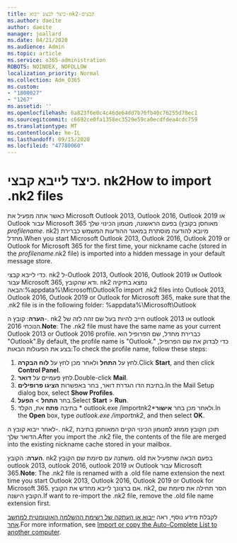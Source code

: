 ```yaml
---
title: כיצד לבצע ייבוא-nk2-קבצים
ms.author: daeite
author: daeite
manager: joallard
ms.date: 04/21/2020
ms.audience: Admin
ms.topic: article
ms.service: o365-administration
ROBOTS: NOINDEX, NOFOLLOW
localization_priority: Normal
ms.collection: Adm_O365
ms.custom:
- "1800027"
- "1267"
ms.assetid: ''
ms.openlocfilehash: 6a823f6e0c4c46de64dd7b70fb40c76255d78ec1
ms.sourcegitcommit: c6692ce0fa1358ec3529e59ca0ecdfdea4cdc759
ms.translationtype: MT
ms.contentlocale: he-IL
ms.lasthandoff: 09/15/2020
ms.locfileid: "47780060"
---
```

# <a name="how-to-import-nk2-files"></a><span data-ttu-id="eba95-102">כיצד לייבא קבצי. nk2</span><span class="sxs-lookup"><span data-stu-id="eba95-102">How to import .nk2 files</span></span> 

<span data-ttu-id="eba95-103">כאשר אתה מפעיל את Microsoft Outlook 2013, Outlook 2016, Outlook 2019 או Outlook עבור Microsoft 365 בפעם הראשונה, מטמון הכינוי שלך (מאוחסן בקובץ *profilename*. nk2) מיובא להודעה מוסתרת במאגר ההודעות המשמש כברירת מחדל.</span><span class="sxs-lookup"><span data-stu-id="eba95-103">When you start Microsoft Outlook 2013, Outlook 2016, Outlook 2019 or Outlook for Microsoft 365 for the first time, your nickname cache (stored in the *profilename*.nk2 file) is imported into a hidden message in your default message store.</span></span>

<span data-ttu-id="eba95-104">כדי לייבא קבצי. nk2 ל-Outlook 2013, Outlook 2016, Outlook 2019 או Outlook עבור Microsoft 365, ודא שהקובץ. nk2 נמצא בתיקיה הבאה:%appdata%\Microsoft\Outlook</span><span class="sxs-lookup"><span data-stu-id="eba95-104">To import .nk2 files into Outlook 2013, Outlook 2016, Outlook 2019 or Outlook for Microsoft 365, make sure that the .nk2 file is in the following folder: %appdata%\Microsoft\Outlook</span></span>

<span data-ttu-id="eba95-105">**הערה**: קובץ ה-. nk2 חייב להיות בעל שם זהה לזה של outlook 2013 או outlook 2016 הנוכחי.</span><span class="sxs-lookup"><span data-stu-id="eba95-105">**Note**: The .nk2 file must have the same name as your current Outlook 2013 or Outlook 2016 profile.</span></span> <span data-ttu-id="eba95-106">כברירת מחדל, שם הפרופיל הוא "Outlook".</span><span class="sxs-lookup"><span data-stu-id="eba95-106">By default, the profile name is "Outlook."</span></span> <span data-ttu-id="eba95-107">כדי לבדוק את שם הפרופיל, בצע את הפעולות הבאות:</span><span class="sxs-lookup"><span data-stu-id="eba95-107">To check the profile name, follow these steps:</span></span> 
1. <span data-ttu-id="eba95-108">לחץ על **התחל** ולאחר מכן לחץ על **לוח הבקרה**.</span><span class="sxs-lookup"><span data-stu-id="eba95-108">Click **Start**, and then click **Control Panel**.</span></span>
2. <span data-ttu-id="eba95-109">לחץ פעמיים על **דואר**.</span><span class="sxs-lookup"><span data-stu-id="eba95-109">Double-click **Mail**.</span></span>
3. <span data-ttu-id="eba95-110">בתיבת הדו הגדרת דואר, בחר באפשרות **הציגו פרופילים**.</span><span class="sxs-lookup"><span data-stu-id="eba95-110">In the Mail Setup dialog box, select **Show Profiles**.</span></span>
4. <span data-ttu-id="eba95-111">בחר **התחל**  >  **הפעל**.</span><span class="sxs-lookup"><span data-stu-id="eba95-111">Select **Start** > **Run**.</span></span>
5. <span data-ttu-id="eba95-112">בתיבה **פתח** את, הקלד \* outlook.exe /importnk2\*ולאחר מכן בחר **אישור**.</span><span class="sxs-lookup"><span data-stu-id="eba95-112">In the **Open** box, type *outlook.exe /importnk2*, and then select **OK**.</span></span> 

<span data-ttu-id="eba95-113">לאחר ייבוא קובץ ה-. nk2, תוכן הקובץ ממוזג למטמון הכינוי הקיים המאוחסן בתיבת הדואר שלך.</span><span class="sxs-lookup"><span data-stu-id="eba95-113">After you import the .nk2 file, the contents of the file are merged into the existing nickname cache stored in your mailbox.</span></span>

<span data-ttu-id="eba95-114">**הערה**: הקובץ. nk2 משתנה עם סיומת שם הקובץ. old בפעם הבאה שתפעיל את outlook 2013, outlook 2016, outlook 2019 או Outlook עבור Microsoft 365.</span><span class="sxs-lookup"><span data-stu-id="eba95-114">**Note**: The .nk2 file is renamed with a .old file name extension the next time you start Outlook 2013, Outlook 2016, Outlook 2019 or Outlook for Microsoft 365.</span></span> <span data-ttu-id="eba95-115">אם ברצונך לייבא מחדש את הקובץ. nk2, הסר תחילה את סיומת שם הקובץ הישנה.</span><span class="sxs-lookup"><span data-stu-id="eba95-115">If want to re-import the .nk2 file, remove the .old file name extension first.</span></span>

<span data-ttu-id="eba95-116">לקבלת מידע נוסף, ראה [ייבוא או העתקה של רשימת ההשלמה האוטומטית למחשב אחר](https://support.microsoft.com/help/2806550/how-to-import-nk2-files-into-outlook%).</span><span class="sxs-lookup"><span data-stu-id="eba95-116">For more information, see [Import or copy the Auto-Complete List to another computer](https://support.microsoft.com/help/2806550/how-to-import-nk2-files-into-outlook%).</span></span>